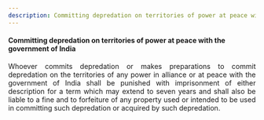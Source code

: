 ```yaml
---
description: Committing depredation on territories of power at peace with the government of India
---
```


#### Committing depredation on territories of power at peace with the government of India
<div style="text-align: justify">

Whoever commits depredation or makes preparations to commit depredation on the territories of any power in alliance or at peace with the government of India shall be punished with imprisonment of either description for a term which may extend to seven years and shall also be liable to a fine and to forfeiture of any property used or intended to be used in committing such depredation or acquired by such depredation.

</div>
